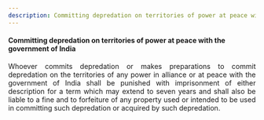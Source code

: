 ```yaml
---
description: Committing depredation on territories of power at peace with the government of India
---
```


#### Committing depredation on territories of power at peace with the government of India
<div style="text-align: justify">

Whoever commits depredation or makes preparations to commit depredation on the territories of any power in alliance or at peace with the government of India shall be punished with imprisonment of either description for a term which may extend to seven years and shall also be liable to a fine and to forfeiture of any property used or intended to be used in committing such depredation or acquired by such depredation.

</div>
